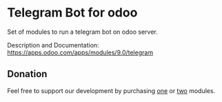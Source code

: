 # Telegram Bot for odoo

Set of modules to run a telegram bot on odoo server.

Description and Documentation: https://apps.odoo.com/apps/modules/9.0/telegram

## Donation

Feel free to support our development by purchasing [one](https://apps.odoo.com/apps/modules/9.0/telegram) or [two](https://apps.odoo.com/apps/modules/9.0/telegram_chart/) modules.
